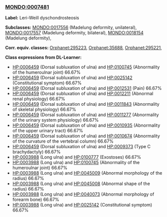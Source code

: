 
### [MONDO:0007481](http://purl.obolibrary.org/obo/MONDO_0007481)
**Label:** Leri-Weill dyschondrosteosis

**Subclasses:** [MONDO:0017556](http://purl.obolibrary.org/obo/MONDO_0017556) (Madelung deformity, unilateral), [MONDO:0017557](http://purl.obolibrary.org/obo/MONDO_0017557) (Madelung deformity, bilateral), [MONDO:0018154](http://purl.obolibrary.org/obo/MONDO_0018154) (Madelung deformity), 

**Corr. equiv. classes:** [Orphanet:295223](http://www.orpha.net/ORDO/Orphanet_295223), [Orphanet:35688](http://www.orpha.net/ORDO/Orphanet_35688), [Orphanet:295221](http://www.orpha.net/ORDO/Orphanet_295221), 

**Class expressions from DL-Learner:**

- [HP:0006459](http://purl.obolibrary.org/obo/HP_0006459) (Dorsal subluxation of ulna) and [HP:0100745](http://purl.obolibrary.org/obo/HP_0100745) (Abnormality of the humeroulnar joint) 66.67%
- [HP:0006459](http://purl.obolibrary.org/obo/HP_0006459) (Dorsal subluxation of ulna) and [HP:0025142](http://purl.obolibrary.org/obo/HP_0025142) (Constitutional symptom) 66.67%
- [HP:0006459](http://purl.obolibrary.org/obo/HP_0006459) (Dorsal subluxation of ulna) and [HP:0012531](http://purl.obolibrary.org/obo/HP_0012531) (Pain) 66.67%
- [HP:0006459](http://purl.obolibrary.org/obo/HP_0006459) (Dorsal subluxation of ulna) and [HP:0012211](http://purl.obolibrary.org/obo/HP_0012211) (Abnormal renal physiology) 66.67%
- [HP:0006459](http://purl.obolibrary.org/obo/HP_0006459) (Dorsal subluxation of ulna) and [HP:0011843](http://purl.obolibrary.org/obo/HP_0011843) (Abnormality of skeletal physiology) 66.67%
- [HP:0006459](http://purl.obolibrary.org/obo/HP_0006459) (Dorsal subluxation of ulna) and [HP:0011277](http://purl.obolibrary.org/obo/HP_0011277) (Abnormality of the urinary system physiology) 66.67%
- [HP:0006459](http://purl.obolibrary.org/obo/HP_0006459) (Dorsal subluxation of ulna) and [HP:0010935](http://purl.obolibrary.org/obo/HP_0010935) (Abnormality of the upper urinary tract) 66.67%
- [HP:0006459](http://purl.obolibrary.org/obo/HP_0006459) (Dorsal subluxation of ulna) and [HP:0010674](http://purl.obolibrary.org/obo/HP_0010674) (Abnormality of the curvature of the vertebral column) 66.67%
- [HP:0006459](http://purl.obolibrary.org/obo/HP_0006459) (Dorsal subluxation of ulna) and [HP:0009373](http://purl.obolibrary.org/obo/HP_0009373) (Type C brachydactyly) 66.67%
- [HP:0003988](http://purl.obolibrary.org/obo/HP_0003988) (Long ulna) and [HP:0100777](http://purl.obolibrary.org/obo/HP_0100777) (Exostoses) 66.67%
- [HP:0003988](http://purl.obolibrary.org/obo/HP_0003988) (Long ulna) and [HP:0100745](http://purl.obolibrary.org/obo/HP_0100745) (Abnormality of the humeroulnar joint) 66.67%
- [HP:0003988](http://purl.obolibrary.org/obo/HP_0003988) (Long ulna) and [HP:0045009](http://purl.obolibrary.org/obo/HP_0045009) (Abnormal morphology of the radius) 66.67%
- [HP:0003988](http://purl.obolibrary.org/obo/HP_0003988) (Long ulna) and [HP:0045008](http://purl.obolibrary.org/obo/HP_0045008) (Abnormal shape of the radius) 66.67%
- [HP:0003988](http://purl.obolibrary.org/obo/HP_0003988) (Long ulna) and [HP:0040073](http://purl.obolibrary.org/obo/HP_0040073) (Abnormal morphology of forearm bone) 66.67%
- [HP:0003988](http://purl.obolibrary.org/obo/HP_0003988) (Long ulna) and [HP:0025142](http://purl.obolibrary.org/obo/HP_0025142) (Constitutional symptom) 66.67%


